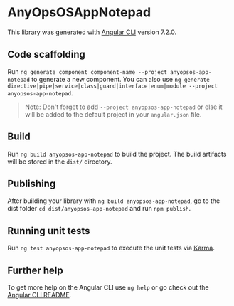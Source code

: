 # AnyOpsOSAppNotepad

This library was generated with [Angular CLI](https://github.com/angular/angular-cli) version 7.2.0.

## Code scaffolding

Run `ng generate component component-name --project anyopsos-app-notepad` to generate a new component. You can also use `ng generate directive|pipe|service|class|guard|interface|enum|module --project anyopsos-app-notepad`.
> Note: Don't forget to add `--project anyopsos-app-notepad` or else it will be added to the default project in your `angular.json` file. 

## Build

Run `ng build anyopsos-app-notepad` to build the project. The build artifacts will be stored in the `dist/` directory.

## Publishing

After building your library with `ng build anyopsos-app-notepad`, go to the dist folder `cd dist/anyopsos-app-notepad` and run `npm publish`.

## Running unit tests

Run `ng test anyopsos-app-notepad` to execute the unit tests via [Karma](https://karma-runner.github.io).

## Further help

To get more help on the Angular CLI use `ng help` or go check out the [Angular CLI README](https://github.com/angular/angular-cli/blob/master/README.md).
